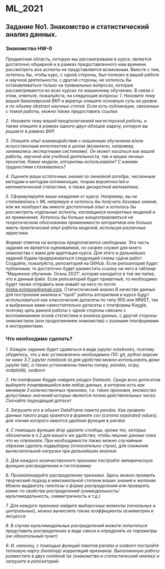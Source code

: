 # ML_2021
## Задание No1. Знакомство и статистический анализ данных.
### Знакомство HW-0
Предметная область, которую мы рассматриваем в курсе, является достаточно обширной и в рамках
предоставленного нам времени рассмотреть все аспекты не представляется возможным. Вместе с тем,
хотелось бы, чтобы курс, с одной стороны, был полезен в вашей работе и научной деятельности, с другой
стороны, не хотелось бы останавливаться только на тривиальных вопросах, которые рассматриваются во всех
курсах по машинному обучению.
В связи с этим, ответьте, пожалуйста, на следующие вопросы:
*1. Назовите тему вашей бакалаврской ВКР и вкратце опишите основную суть на уровне и по объему abstract
научных статей. Если есть публикации, связанные с темой работы, можно также предоставить ссылки.*

*2. Назовите тему вашей предполагаемой магистерской работы, и также опишите в рамках одного-двух абзацев
задачу, которую вы решаете в рамках ВКР.*

*3. Опишите опыт взаимодействия с машинным обучением и/или искусственным интеллектом в целом
(возможно, например, занимались экспертными системами). Он может касаться как вашей работы, научной
или учебной деятельности, так и ваших личных проектов. Какие модели, алгоритмы использовали? С какими
трудностями сталкивались?*

*4. Оцените ваши остаточные знания по линейной алгебре, численным методам и методам оптимизации,
теории вероятностей и математической статистике, а также дискретной математике.*

*5. Сформулируйте ваши ожидания от курса. Например, вы не сталкивались с ML напрямую и хотелось бы
получить базовые знания, или же наоборот вы имеете достаточный опыт и хотелось бы рассмотреть
отдельные аспекты, касающиеся конкретных моделей и их применения. Хотелось бы больше
концентрироваться на теоретическом обосновании применимости алгоритмов или больше иметь практический
опыт работы моделей, используя различные эвристики.*

Формат ответов на вопросы предполагается свободным. Эта часть задания не является оцениваемой, но
скорее служит для моего знакомства с вами для адаптации курса.
Для этого и дальнейших заданий будем придерживаться следующей схемы сдачи работ. Создайте,
пожалуйста, репозиторий на GitHub. Если репозиторий будет публичным, то достаточно будет разместить
ссылку на него в таблице “Машинное обучение. Осень 2021”, которая находится в той же папке, что и данный
файл. Если репозиторий будет приватный, то необходимо будет также отправить мне инвайт на него по почте
misha.svintsow@gmail.com.
Статистический анализ
В качестве данных для построения анализа и “проб” работы алгоритмов в курсе будут использоваться как
классические датасеты по типу IRIS или MNIST, так и выбранные вами самостоятельно датасеты с платформы
Kaggle, поэтому цель данной работы с одной стороны связано с воспоминанием основ статистики и анализа
данных, с другой стороны знакомством (или продолжением знакомства) с разными платформами и
инструментами.
### Что необходимо сделать?
*1. Каждое задание будет сдаваться в виде jupyter notebooks, поэтому убедитесь, что у вас установленно
необходимое ПО: git, python версии не ниже 3.7, jupyter notebook (а для удобства можно использовать
даже jupyter lab), а также установлены пакеты numpy, pandas, scipy, matplotlib, seaborn*

*2. На платформе Kaggle найдите раздел Datasets. Среди всех датасетов выберите понравившийся вам
набор данных, в котором есть как минимум 3 количественных признака, т.е. такие признаки, множество
допустимых значений которых является полем действительных чисел. Скачайте подходящий датасет*

*3. Загрузите его в объект DataFrame пакета pandas. Как правило данные такого рода хранятся в формате
csv (comma separated values), для чтения которого имеется удобная функция в pandas*

*4. С помощью функции drop удалите столбцы, кроме тех, которые обозначили в п.2 для вашего же
удобства, чтобы лишние данные пока что не отвлекали. При необходимости также можно случайным
образом сделать подвыборку (относительно строк), для снижения вычислительной нагрузки при
дальнейшем анализе*

*5. Для каждого количественного признака постройте эмпирическую функцию распределения и
гистограмму*

*6. Проанализируйте распределение признака. Здесь можно проявить творческий подход в максимальной
степени ваших знаний и желания. Можно выдвигать гипотезы о форме распределения или проверять
какие-то свойства распределений (унимодальность/мультимодальность, симметричность и т.д.)*

*7. Для каждого признака найдите выборочные моменты (начальные и центральные), можно вычислить
также коэффициенты асимметрии и эксцесса.*

*8. В случае мультимодальных распределений можете попытаться представить распределение в виде
смеси и определить ее параметры (не обязательный пункт)*

*9. И, наконец, с помощью функций пакетов pandas и seaborn постройте тепловую карту (heatmap)
корреляций признаков.
Выполненную работу разместите в двух notebook’ах (знакомство и статистический анализ) и загрузите в
репозиторий.*
